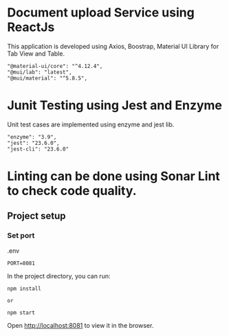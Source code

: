 # Document upload Service using ReactJs

This application is developed using Axios, Boostrap, Material UI Library for Tab View and Table.

    "@material-ui/core": "^4.12.4",
    "@mui/lab": "latest",
    "@mui/material": "^5.8.5",

# Junit Testing using Jest and Enzyme

Unit test cases are implemented using enzyme and jest lib.
	
	"enzyme": "3.9",
	"jest": "23.6.0",
	"jest-cli": "23.6.0"

# Linting can be done using Sonar Lint to check code quality.

## Project setup

### Set port
.env
```
PORT=8081
```

In the project directory, you can run:

```
npm install

or

npm start

```

Open [http://localhost:8081](http://localhost:8081) to view it in the browser.
